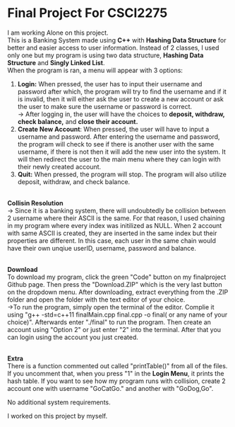 # Final Project For CSCI2275
I am working Alone on this project.<br>
This is a Banking System made using **C++** with **Hashing Data Structure** for better and easier access to user information. Instead of 2 classes, I used only one but my program is using two data structure, **Hashing Data Structure** and **Singly Linked List**.<br> 
When the program is ran, a menu will appear with 3 options:<br>
  1) **Login:** When pressed, the user has to input their username and password after which, the program will try to find the username and if it is invalid, then it will either ask the user to create a new account or ask the user to make sure the username or password is correct.<br>
          -> After logging in, the user will have the choices to **deposit, withdraw, check balance,** and **close their account.**
  2) **Create New Account**: When pressed, the user will have to input a username and password. After entering the username and password, the program will check to see if there is another user with the same username, if there is not then it will add the new user into the system. It will then redirect the user to the main menu where they can login with their newly created account.<br>
  3) **Quit:** When pressed, the program will stop. The program will also utilize deposit, withdraw, and check balance.<br><br>
  
  
**Collisin Resolution**<br>
-> Since it is a banking system, there will undoubtedly be collision between 2 username where their ASCII is the same. For that reason, I used chaining in my program where every index was initilized as NULL. When 2 account with same ASCII is created, they are inserted in the same index but their properties are different. In this case, each user in the same chain would have their own unqiue userID, username, password and balance.<br><br>

**Download**<br>
To download my program, click the green "Code" button on my finalproject Github page. Then press the "Download.ZIP" which is the very last button on the dropdown menu. After downloading, extract everything from the .ZIP folder and open the folder with the text editor of your choice.<br>
->To run the program, simply open the terminal of the editor. Complie it using "g++ -std=c++11 finalMain.cpp final.cpp -o final( or any name of your choice)". Afterwards enter "./final" to run the program. Then create an account using "Option 2" or just enter "2" into the terminal. After that you can login using the account you just created.<br><br>

**Extra**<br>
There is a function commented out called "printTable()" from all of the files. If you uncomment that, when you press "1" in the **Login Menu**, it prints the hash table. If you want to see how my program runs with collision, create 2 account one with username "GoCatGo." and another with "GoDog,Go".

No additional system requirements.

I worked on this project by myself.
